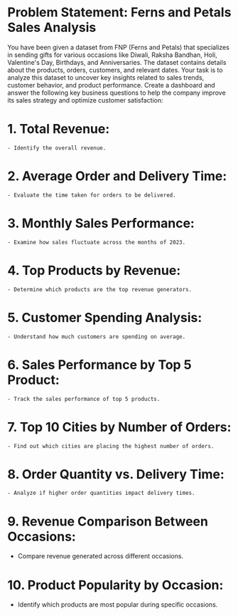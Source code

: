 # Problem Statement: Ferns and Petals Sales Analysis 
 You have been given a dataset from FNP (Ferns and Petals) that specializes in sending gifts for 
various occasions like Diwali, Raksha Bandhan, Holi, Valentine's Day, Birthdays, and 
Anniversaries. The dataset contains details about the products, orders, customers, and relevant 
dates. Your task is to analyze this dataset to uncover key insights related to sales trends, customer 
behavior, and product performance. 
 Create a dashboard and answer the following key business questions to help the company improve 
its sales strategy and optimize customer satisfaction:  

# 1. Total Revenue: 
    - Identify the overall revenue.
# 2. Average Order and Delivery Time:
    - Evaluate the time taken for orders to be delivered. 
# 3. Monthly Sales Performance: 
    - Examine how sales fluctuate across the months of 2023. 
# 4. Top Products by Revenue: 
    - Determine which products are the top revenue generators. 
# 5. Customer Spending Analysis: 
    - Understand how much customers are spending on average.  
# 6. Sales Performance by Top 5 Product:
    - Track the sales performance of top 5 products.  
# 7. Top 10 Cities by Number of Orders:
    - Find out which cities are placing the highest number of orders.  
# 8. Order Quantity vs. Delivery Time: 
    - Analyze if higher order quantities impact delivery times. 
# 9. Revenue Comparison Between Occasions:
   - Compare revenue generated across different occasions.  
# 10. Product Popularity by Occasion: 
   - Identify which products are most popular during specific occasions.

